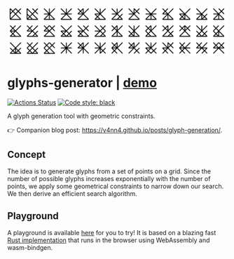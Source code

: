 ![alt text](./assets/glyphs_hero.png)

# glyphs-generator | [demo](https://v4nn4.github.io/glyphs-generator/)

<p>
<a href="https://github.com/v4nn4/glyphs-generator/actions"><img alt="Actions Status" src="https://github.com/v4nn4/glyphs-generator/actions/workflows/test.yml/badge.svg"></a>
<a href="https://github.com/psf/black"><img alt="Code style: black" src="https://img.shields.io/badge/code%20style-black-000000.svg"></a>
</p>

A glyph generation tool with geometric constraints.

👉 Companion blog post: https://v4nn4.github.io/posts/glyph-generation/.

## Concept

The idea is to generate glyphs from a set of points on a grid. Since the number of possible glyphs increases exponentially with the number of points, we apply some geometrical constraints to narrow down our search. We then derive an efficient search algorithm.

## Playground

A playground is available [here](https://v4nn4.github.io/glyphs-generator/) for you to try! It is based on a blazing fast [Rust implementation](https://github.com/v4nn4/glyphs-generator-rs) that runs in the browser using WebAssembly and wasm-bindgen.
